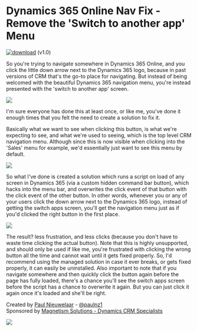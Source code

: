 # Dynamics 365 Online Nav Fix - Remove the 'Switch to another app' Menu
[![download](https://user-images.githubusercontent.com/14048382/27844360-c7ea9670-6174-11e7-8658-80d356c1ba8f.png)](https://github.com/PaulNieuwelaar/crmonlinenavfix/releases/download/v1.0/OnlineNavFix_1_0_0_0_managed.zip) (v1.0)

So you're trying to navigate somewhere in Dynamics 365 Online, and you click the little down arrow next to the Dynamics 365 logo, because in past versions of CRM that's the go-to place for navigating. But instead of being welcomed with the beautiful Dynamics 365 navigation menu, you're instead presented with the 'switch to another app' screen.

![](https://user-images.githubusercontent.com/14048382/29758198-ada19618-8c05-11e7-8ad1-0f2fc420c8ed.png)

I'm sure everyone has done this at least once, or like me, you've done it enough times that you felt the need to create a solution to fix it.

Basically what we want to see when clicking this button, is what we're expecting to see, and what we're used to seeing, which is the top level CRM navigation menu. Although since this is now visible when clicking into the 'Sales' menu for example, we'd essentially just want to see this menu by default.

![](https://user-images.githubusercontent.com/14048382/29758196-ad7ee9b0-8c05-11e7-85df-c1431ccc158b.png)

So what I've done is created a solution which runs a script on load of any screen in Dynamics 365 (via a custom hidden command bar button), which hacks into the menu bar, and overwrites the click event of that button with the click event of the other button. In other words, whenever you or any of your users click the down arrow next to the Dynamics 365 logo, instead of getting the switch apps screen, you'll get the navigation menu just as if you'd clicked the right button in the first place.

![](https://user-images.githubusercontent.com/14048382/29758197-ada16062-8c05-11e7-98d3-ed9f9c87cbbd.png)

The result? less frustration, and less clicks (because you don't have to waste time clicking the actual button). Note that this is highly unsupported, and should only be used if like me, you're frustrated with clicking the wrong button all the time and cannot wait until it gets fixed properly. So, I'd recommend using the managed solution in case it ever breaks, or gets fixed properly, it can easily be uninstalled. Also important to note that if you navigate somewhere and then quickly click the button again before the page has fully loaded, there's a chance you'll see the switch apps screen before the script has a chance to overwrite it again. But you can just click it again once it's loaded and she'll be right.

Created by [Paul Nieuwelaar](http://paulnieuwelaar.wordpress.com) - [@paulnz1](https://twitter.com/paulnz1)  
Sponsored by [Magnetism Solutions - Dynamics CRM Specialists](http://www.magnetismsolutions.com)

[![](https://user-images.githubusercontent.com/14048382/30045114-3805d840-9256-11e7-9bdb-323760fb43ea.png)](https://www.paypal.com/cgi-bin/webscr?cmd=_s-xclick&hosted_button_id=89YXEVDJPTFDG)
